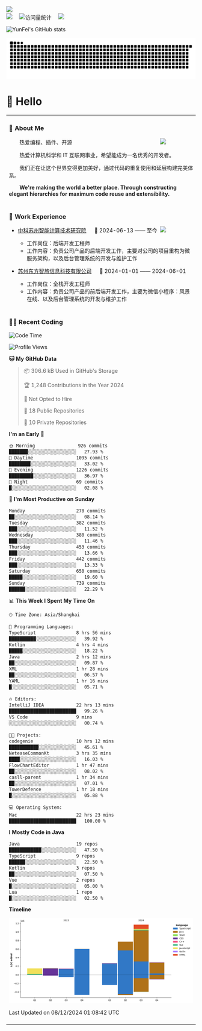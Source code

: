   <!-- dynamic typing effect 动态打字效果 -->
  <div>
    <a href="http://yunfei.plus">
      <img src="https://readme-typing-svg.demolab.com?font=Fira+Code&pause=1000&width=435&lines=console.log(%22Hello%2C%20World%22);祝您今天愉快!&center=true&size=27" />
    </a>
  </div>

  <div>
    <a href="http://yunfei.plus/"><img src="https://img.shields.io/badge/Website-博客-8c36db" /></a>&emsp;
    <!-- visitor -->
    <img src="https://komarev.com/ghpvc/?username=yunfeidog&label=Views&color=orange&style=flat" alt="访问量统计" />&emsp;
    <!-- wakatime -->    
    <a href="https://wakatime.com/@yunfeidog"><img src="https://wakatime.com/badge/user/42d0678c-368b-448b-9a77-5d21c5b55352.svg" /></a>
  </div>

![YunFei's GitHub stats](https://github-readme-stats.vercel.app/api?username=yunfeidog)

![snake](./dist/github-contribution-grid-snake.svg)

#  🙋 Hello

<table>


<tr><td>

### 🤺 About Me

<img align="right" width="88" src="https://cdn.jsdelivr.net/gh/yunfeidog/yunfeidog/assets/images/jobs.png" />

<p>&emsp;&emsp;热爱编程、插件、开源</p>
<p>&emsp;&emsp;热爱计算机科学和 IT 互联网事业，希望能成为一名优秀的开发者。</p>
<p>&emsp;&emsp;我们正在让这个世界变得更加美好，通过代码的重复使用和延展构建完美体系。</p>
<p>&emsp;&emsp;<strong>We're making the world a better place. Through constructing elegant hierarchies for maximum code reuse and extensibility.</strong></p>

</td></tr> 

<tr><td>

### 🏢 Work Experience

<img align="right" width="88" src="https://cdn.jsdelivr.net/gh/yunfeidog/yunfeidog/assets/images/yuanze.png" />

- [中科苏州智能计算技术研究院](http://iict.ac.cn/sy) &emsp; 📌 2024-06-13 —— 至今

  - 工作岗位：后端开发工程师
  - 工作内容：负责公司产品的后端开发工作，主要对公司的项目重构为微服务架构，以及后台管理系统的开发与维护工作

- [苏州东方智旅信息科技有限公司](http://www.leyoobao.com/) &emsp; 📌 2024-01-01 —— 2024-06-01

    - 工作岗位：全栈开发工程师
    - 工作内容：负责公司产品的前后端开发工作，主要为微信小程序：风景在线、以及后台管理系统的开发与维护工作


</td></tr>

<tr><td>

### 👩‍💻 Recent Coding
<!--START_SECTION:waka-->
![Code Time](http://img.shields.io/badge/Code%20Time-2%2C170%20hrs%2036%20mins-blue)

![Profile Views](http://img.shields.io/badge/Profile%20Views-10-blue)

**🐱 My GitHub Data** 

> 📦 306.6 kB Used in GitHub's Storage 
 > 
> 🏆 1,248 Contributions in the Year 2024
 > 
> 🚫 Not Opted to Hire
 > 
> 📜 18 Public Repositories 
 > 
> 🔑 10 Private Repositories 
 > 
**I'm an Early 🐤** 

```text
🌞 Morning                926 commits         ███████░░░░░░░░░░░░░░░░░░   27.93 % 
🌆 Daytime                1095 commits        ████████░░░░░░░░░░░░░░░░░   33.02 % 
🌃 Evening                1226 commits        █████████░░░░░░░░░░░░░░░░   36.97 % 
🌙 Night                  69 commits          █░░░░░░░░░░░░░░░░░░░░░░░░   02.08 % 
```
📅 **I'm Most Productive on Sunday** 

```text
Monday                   270 commits         ██░░░░░░░░░░░░░░░░░░░░░░░   08.14 % 
Tuesday                  382 commits         ███░░░░░░░░░░░░░░░░░░░░░░   11.52 % 
Wednesday                380 commits         ███░░░░░░░░░░░░░░░░░░░░░░   11.46 % 
Thursday                 453 commits         ███░░░░░░░░░░░░░░░░░░░░░░   13.66 % 
Friday                   442 commits         ███░░░░░░░░░░░░░░░░░░░░░░   13.33 % 
Saturday                 650 commits         █████░░░░░░░░░░░░░░░░░░░░   19.60 % 
Sunday                   739 commits         ██████░░░░░░░░░░░░░░░░░░░   22.29 % 
```


📊 **This Week I Spent My Time On** 

```text
🕑︎ Time Zone: Asia/Shanghai

💬 Programming Languages: 
TypeScript               8 hrs 56 mins       ██████████░░░░░░░░░░░░░░░   39.92 % 
Kotlin                   4 hrs 4 mins        █████░░░░░░░░░░░░░░░░░░░░   18.22 % 
Java                     2 hrs 12 mins       ██░░░░░░░░░░░░░░░░░░░░░░░   09.87 % 
XML                      1 hr 28 mins        ██░░░░░░░░░░░░░░░░░░░░░░░   06.57 % 
YAML                     1 hr 16 mins        █░░░░░░░░░░░░░░░░░░░░░░░░   05.71 % 

🔥 Editors: 
IntelliJ IDEA            22 hrs 13 mins      █████████████████████████   99.26 % 
VS Code                  9 mins              ░░░░░░░░░░░░░░░░░░░░░░░░░   00.74 % 

🐱‍💻 Projects: 
codegenie                10 hrs 12 mins      ███████████░░░░░░░░░░░░░░   45.61 % 
NeteaseCommonKt          3 hrs 35 mins       ████░░░░░░░░░░░░░░░░░░░░░   16.03 % 
FlowChartEditor          1 hr 47 mins        ██░░░░░░░░░░░░░░░░░░░░░░░   08.02 % 
casll-parent             1 hr 34 mins        ██░░░░░░░░░░░░░░░░░░░░░░░   07.01 % 
TowerDefence             1 hr 18 mins        █░░░░░░░░░░░░░░░░░░░░░░░░   05.88 % 

💻 Operating System: 
Mac                      22 hrs 23 mins      █████████████████████████   100.00 % 
```

**I Mostly Code in Java** 

```text
Java                     19 repos            ████████████░░░░░░░░░░░░░   47.50 % 
TypeScript               9 repos             ██████░░░░░░░░░░░░░░░░░░░   22.50 % 
Kotlin                   3 repos             ██░░░░░░░░░░░░░░░░░░░░░░░   07.50 % 
Vue                      2 repos             █░░░░░░░░░░░░░░░░░░░░░░░░   05.00 % 
Lua                      1 repo              █░░░░░░░░░░░░░░░░░░░░░░░░   02.50 % 
```



**Timeline**

![Lines of Code chart](https://raw.githubusercontent.com/yunfeidog/yunfeidog/main/assets/bar_graph.png)


 Last Updated on 08/12/2024 01:08:42 UTC
<!--END_SECTION:waka-->

</td></tr>




<tr><td>

